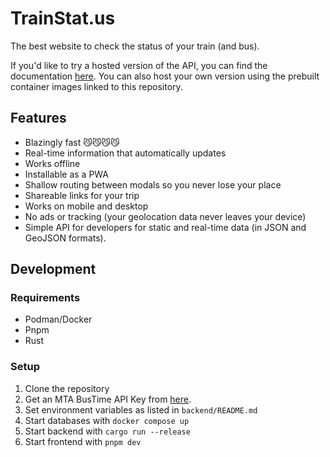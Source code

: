 # TrainStat.us

The best website to check the status of your train (and bus).

If you'd like to try a hosted version of the API, you can find the documentation [here](https://trainstat.us/api/docs). You can also host your own version using the prebuilt container images linked to this repository.

## Features

- Blazingly fast 😼😼😼😼
- Real-time information that automatically updates
- Works offline
- Installable as a PWA
- Shallow routing between modals so you never lose your place
- Shareable links for your trip
- Works on mobile and desktop
- No ads or tracking (your geolocation data never leaves your device)
- Simple API for developers for static and real-time data (in JSON and GeoJSON formats).

## Development

### Requirements

- Podman/Docker
- Pnpm
- Rust

### Setup

1. Clone the repository
2. Get an MTA BusTime API Key from [here](https://bustime.mta.info/wiki/Developers/Index).
3. Set environment variables as listed in `backend/README.md`
4. Start databases with `docker compose up`
5. Start backend with `cargo run --release`
6. Start frontend with `pnpm dev`

